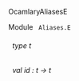 OcamlaryAliasesE

 Module `` Aliases.E`` 
<a id="type-t"></a>
###### &nbsp; type t



<a id="val-id"></a>
###### &nbsp; val id : t -> t

